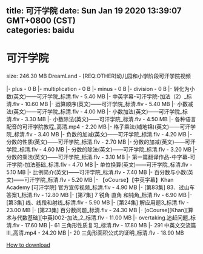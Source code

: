 
title: 可汗学院
date: Sun Jan 19 2020 13:39:07 GMT+0800 (CST)    
categories: baidu
---

# 可汗学院
size: 246.30 MB
 DreamLand - [REQ:OTHER]幼儿园和小学阶段可汗学院视频
 
|- plus - 0 B
|- multiplication - 0 B
|- minus - 0 B
|- division - 0 B
|- 转化为小数(英文)——可汗学院_标清.flv - 5.40 MB
|- 中英字幕-可汗学院-加法（2）_标清.flv - 10.60 MB
|- 运算顺序(英文)——可汗学院_标清.flv - 5.40 MB
|- 小数减法(英文)——可汗学院_标清.flv - 4.00 MB
|- 小数加法(英文)——可汗学院_标清.flv - 3.30 MB
|- 小数除法(英文)——可汗学院_标清.flv - 4.50 MB
|- 各种语言配音的可汗学院教程_高清.mp4 - 2.20 MB
|- 格子乘法(铺地锦)(英文)——可汗学院_标清.flv - 3.40 MB
|- 负数的加减(英文)——可汗学院_标清.flv - 4.20 MB
|- 分数的性质(英文)——可汗学院_标清.flv - 2.70 MB
|- 分数的加减(英文)——可汗学院_标清.flv - 4.60 MB
|- 分数的除法(英文)——可汗学院_标清.flv - 3.20 MB
|- 分数的乘法(英文)——可汗学院_标清.flv - 3.10 MB
|- 第一篇翻译作品-中字幕-可汗学院-加法基础_标清.flv - 4.70 MB
|- 单位换算(英文)——可汗学院_标清.flv - 5.10 MB
|- 比例简介(英文)——可汗学院_标清.flv - 7.40 MB
|- 百分数与小数(英文)——可汗学院_标清.flv - 5.20 MB
|- 【oCourse】【中英字幕】Khan Academy [可汗学院] 官方宣传视频_标清.flv - 4.90 MB
|- [第83集] 83．过山车答案1_标清.flv - 12.80 MB
|- [第7集] 7 锐角 直角 和钝角_标清.flv - 6.90 MB
|- [第3集] 线、线段和射线_标清.flv - 5.90 MB
|- [第24集] 解应用题3_标清.flv - 23.00 MB
|- [第23集] 百分数问题_标清.flv - 24.30 MB
|- [oCourse][Khan][算术与代数基础][中英]002-加法_2_标清.flv - 11.00 MB
|- overtaking.追赶问题_标清.flv - 17.60 MB
|- 61 三角形性质复习_标清.flv - 17.80 MB
|- 291 中英文交流篇Ⅲ_高清.mp4 - 24.20 MB
|- 20 三角形面积公式的证明_标清.flv - 18.90 MB

[How to download](https://bpcam.bemobtrk.com/go/2ceec3aa-1ca2-46d6-b9ff-aaa5c184517c?jno=5487)